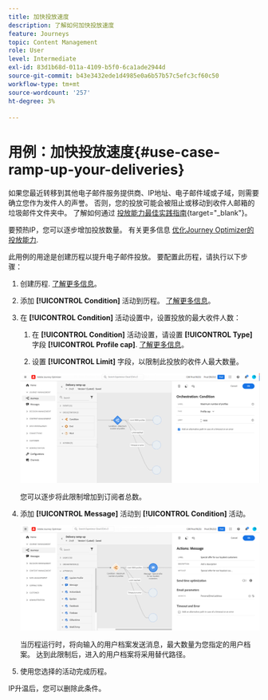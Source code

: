 ```yaml
---
title: 加快投放速度
description: 了解如何加快投放速度
feature: Journeys
topic: Content Management
role: User
level: Intermediate
exl-id: 83d1b68d-011a-4109-b5f0-6ca1ade2944d
source-git-commit: b43e3432ede1d4985e0a6b57b57c5efc3cf60c50
workflow-type: tm+mt
source-wordcount: '257'
ht-degree: 3%

---
```


# 用例：加快投放速度{#use-case-ramp-up-your-deliveries}

如果您最近转移到其他电子邮件服务提供商、IP地址、电子邮件域或子域，则需要确立您作为发件人的声誉。 否则，您的投放可能会被阻止或移动到收件人邮箱的垃圾邮件文件夹中。 了解如何通过 [投放能力最佳实践指南](https://experienceleague.adobe.com/docs/deliverability-learn/deliverability-best-practice-guide/additional-resources/generic-resources/increase-reputation-with-ip-warming.html){target=&quot;_blank&quot;}。

要预热IP，您可以逐步增加投放数量。 有关更多信息 [优化Journey Optimizer的投放能力](../messages/deliverability.md).

此用例的用途是创建历程以提升电子邮件投放。 要配置此历程，请执行以下步骤：

1. 创建历程. [了解更多信息](journey-gs.md)。

1. 添加 **[!UICONTROL Condition]** 活动到历程。 [了解更多信息](condition-activity.md)。

1. 在 **[!UICONTROL Condition]** 活动设置中，设置投放的最大收件人数：

   1. 在 **[!UICONTROL Condition]** 活动设置，请设置 **[!UICONTROL Type]** 字段 **[!UICONTROL Profile cap]**. [了解更多信息](condition-activity.md#profile_cap)。

   1. 设置 **[!UICONTROL Limit]** 字段，以限制此投放的收件人最大数量。

   ![](../assets/profile-cap-condition.png)

   您可以逐步将此限制增加到订阅者总数。

1. 添加 **[!UICONTROL Message]** 活动到 **[!UICONTROL Condition]** 活动。

   ![](../assets/ramp-up-deliveries-message.png)

   当历程运行时，将向输入的用户档案发送消息，最大数量为您指定的用户档案。 达到此限制后，进入的用户档案将采用替代路径。

1. 使用您选择的活动完成历程。

IP升温后，您可以删除此条件。
